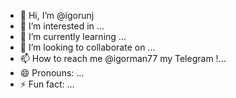 - 👋 Hi, I’m @igorunj
- 👀 I’m interested in ...
- 🌱 I’m currently learning ...
- 💞️ I’m looking to collaborate on ...
- 📫 How to reach me @igorman77 my Telegram !...
- 😄 Pronouns: ...
- ⚡ Fun fact: ...

<!---
igorunj/igorunj is a ✨ special ✨ repository because its `README.md` (this file) appears on your GitHub profile.
You can click the Preview link to take a look at your changes.
--->
